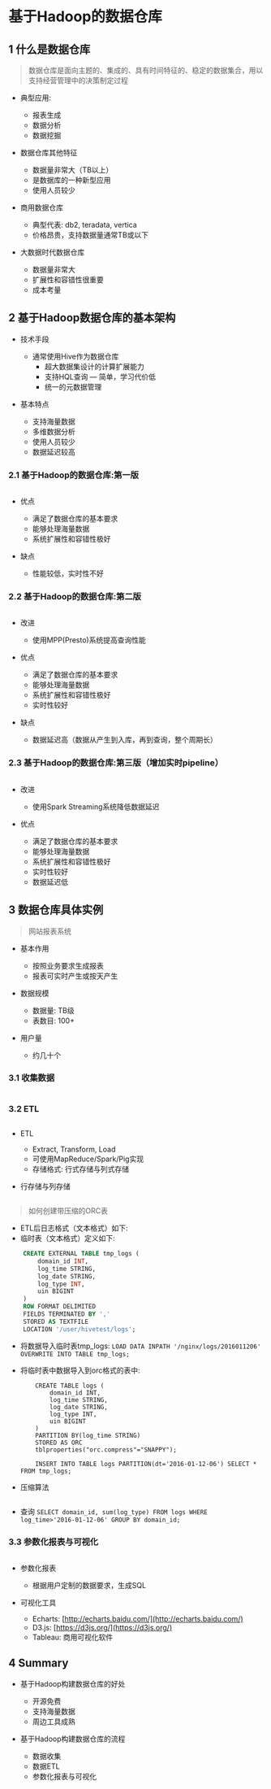 # 基于Hadoop的数据仓库

## 1 什么是数据仓库

> 数据仓库是面向主题的、集成的、具有时间特征的、稳定的数据集合，用以支持经营管理中的决策制定过程

- 典型应用:
	- 报表生成
	- 数据分析
	- 数据挖掘
	
- 数据仓库其他特征
	- 数据量非常大（TB以上）
	- 是数据库的一种新型应用
	- 使用人员较少
	
- 商用数据仓库
	- 典型代表: db2, teradata, vertica
	- 价格昂贵，支持数据量通常TB或以下
	
- 大数据时代数据仓库
	- 数据量非常大
	- 扩展性和容错性很重要
	- 成本考量	

## 2 基于Hadoop数据仓库的基本架构

- 技术手段
	- 通常使用Hive作为数据仓库
		- 超大数据集设计的计算扩展能力
		- 支持HQL查询 — 简单，学习代价低
		- 统一的元数据管理
		
- 基本特点
	- 支持海量数据
	- 多维数据分析
	- 使用人员较少
	- 数据延迟较高
	
### 2.1 基于Hadoop的数据仓库:第一版

![]()		

- 优点
	- 满足了数据仓库的基本要求
	- 能够处理海量数据
	- 系统扩展性和容错性极好
	
- 缺点
	- 性能较低，实时性不好
	
### 2.2 基于Hadoop的数据仓库:第二版

![]()

- 改进
	- 使用MPP(Presto)系统提高查询性能
	
- 优点
	- 满足了数据仓库的基本要求
	- 能够处理海量数据
	- 系统扩展性和容错性极好
	- 实时性较好
	
- 缺点
	- 数据延迟高（数据从产生到入库，再到查询，整个周期长）
	
### 2.3 基于Hadoop的数据仓库:第三版（增加实时pipeline）

![]()

- 改进
	- 使用Spark Streaming系统降低数据延迟

- 优点
	- 满足了数据仓库的基本要求
	- 能够处理海量数据
	- 系统扩展性和容错性极好
	- 实时性较好
	- 数据延迟低

## 3 数据仓库具体实例

> 网站报表系统

- 基本作用
	- 按照业务要求生成报表
	- 报表可实时产生或按天产生
	
- 数据规模
	- 数据量: TB级
	- 表数目: 100+
	
- 用户量
	- 约几十个
	
### 3.1 收集数据

![]()

### 3.2 ETL

![]()

- ETL
	- Extract, Transform, Load
	- 可使用MapReduce/Spark/Pig实现
	- 存储格式: 行式存储与列式存储
	
- 行存储与列存储

![]()

> 如何创建带压缩的ORC表

- ETL后日志格式（文本格式）如下:
	![]()	
- 临时表（文本格式）定义如下:
```sql 	
	CREATE EXTERNAL TABLE tmp_logs (
		domain_id INT,
		log_time STRING,
		log_date STRING,
		log_type INT,
		uin BIGINT
	)
	ROW FORMAT DELIMITED
	FIELDS TERMINATED BY ','
	STORED AS TEXTFILE
	LOCATION '/user/hivetest/logs'; 
```
	
- 将数据导入临时表tmp_logs:
	``` LOAD DATA INPATH '/nginx/logs/2016011206' OVERWRITE INTO TABLE tmp_logs; ```
- 将临时表中数据导入到orc格式的表中:
	``` 
		CREATE TABLE logs (
			domain_id INT,
			log_time STRING,
			log_date STRING,
			log_type INT,
			uin BIGINT
		)
		PARTITION BY(log_time STRING)
		STORED AS ORC
		tblproperties("orc.compress"="SNAPPY");
		
		INSERT INTO TABLE logs PARTITION(dt='2016-01-12-06') SELECT * FROM tmp_logs;
	 ```

- 压缩算法

![]()

- 查询
``` SELECT domain_id, sum(log_type) FROM logs WHERE log_time>'2016-01-12-06' GROUP BY domain_id;  ```
	
### 3.3 参数化报表与可视化

![]()

- 参数化报表
	- 根据用户定制的数据要求，生成SQL

- 可视化工具
	- Echarts: [http://echarts.baidu.com/](http://echarts.baidu.com/)
	- D3.js: [https://d3js.org/](https://d3js.org/)
	- Tableau: 商用可视化软件

## 4 Summary

- 基于Hadoop构建数据仓库的好处
	- 开源免费
	- 支持海量数据
	- 周边工具成熟
	
- 基于Hadoop构建数据仓库的流程
	- 数据收集
	- 数据ETL
	- 参数化报表与可视化